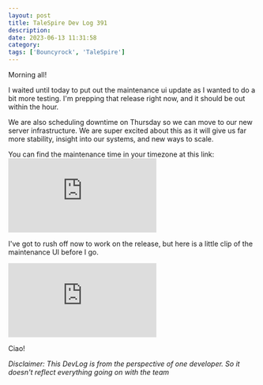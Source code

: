 ```yaml
---
layout: post
title: TaleSpire Dev Log 391
description:
date: 2023-06-13 11:31:58
category:
tags: ['Bouncyrock', 'TaleSpire']
---
```


Morning all!

I waited until today to put out the maintenance ui update as I wanted to do a bit more testing. I'm prepping that release right now, and it should be out within the hour.

We are also scheduling downtime on Thursday so we can move to our new server infrastructure. We are super excited about this as it will give us far more stability, insight into our systems, and new ways to scale.

You can find the maintenance time in your timezone at this link: ![maintenace time](https://www.timeanddate.com/worldclock/fixedtime.html?msg=TaleSpire+Server+Maintenance&iso=20230615T12&p1=187&ah=1)

I've got to rush off now to work on the release, but here is a little clip of the maintenance UI before I go.

<iframe class="video" src="https://www.youtube.com/embed/jJsAwLBk4zU?feature=oembed" allow="accelerometer; autoplay; clipboard-write; encrypted-media; gyroscope; picture-in-picture" allowfullscreen="" frameborder="0"></iframe>

Ciao!

*Disclaimer: This DevLog is from the perspective of one developer. So it doesn't reflect everything going on with the team*
